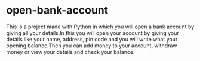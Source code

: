# open-bank-account
This is a project made with Python in which you will open a bank account by giving all your details.In this you will open your account by giving your details like your name, address, pin code and you will write what your opening balance.Then you can add money to your account, withdraw money or view your details and check your balance.
